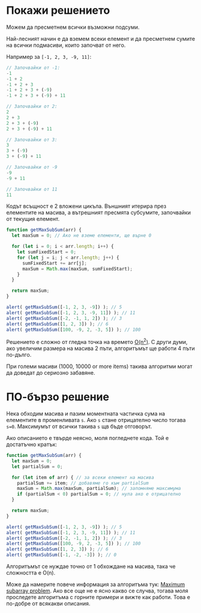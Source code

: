 # Покажи решението

Можем да пресметнем всички възможни подсуми.

Най-лесният начин е да вземем всеки елемент и да пресметнем сумите на всички подмасиви, които започват от него.

Например за `[-1, 2, 3, -9, 11]`:

```js no-beautify
// Започвайки от -1:
-1
-1 + 2
-1 + 2 + 3
-1 + 2 + 3 + (-9)
-1 + 2 + 3 + (-9) + 11

// Започвайки от 2:
2
2 + 3
2 + 3 + (-9)
2 + 3 + (-9) + 11

// Започвайки от 3:
3
3 + (-9)
3 + (-9) + 11

// Започвайки от -9
-9
-9 + 11

// Започвайки от 11
11
```

Кодът всъщност е 2  вложени цикъла. Външният итерира през елементите на масива, а вътрешният пресмята субсумите, започвайки от текущия елемент.

```js run
function getMaxSubSum(arr) {
  let maxSum = 0; // Ако не вземе елементи, ще върне 0

  for (let i = 0; i < arr.length; i++) {
    let sumFixedStart = 0;
    for (let j = i; j < arr.length; j++) {
      sumFixedStart += arr[j];
      maxSum = Math.max(maxSum, sumFixedStart);
    }
  }

  return maxSum;
}

alert( getMaxSubSum([-1, 2, 3, -9]) ); // 5
alert( getMaxSubSum([-1, 2, 3, -9, 11]) ); // 11
alert( getMaxSubSum([-2, -1, 1, 2]) ); // 3
alert( getMaxSubSum([1, 2, 3]) ); // 6
alert( getMaxSubSum([100, -9, 2, -3, 5]) ); // 100
```

Решението е сложно от гледна точка на времето [O(n<sup>2</sup>)](https://en.wikipedia.org/wiki/Big_O_notation). С други думи, ако увеличим размера на масива 2 пъти, алгоритъмът ще работи 4 пъти по-дълго.

При големи масиви (1000, 10000 or more items) такива алгоритми могат да доведат до сериозно забавяне.

# ПО-бързо решение

Нека обходим масива и пазим моментната частичка сума на елементите в променливата `s`. Ако `s` стане отрицателно число тогава `s=0`. Максимумът от всички такива `s` щв бъде отговорът.

Ако описанието е твърде неясно, моля погледнете кода. Той е достатъчно кратък:

```js run demo
function getMaxSubSum(arr) {
  let maxSum = 0;
  let partialSum = 0;

  for (let item of arr) { // за всеки елемент на масива
    partialSum += item; // добавяме го към partialSum
    maxSum = Math.max(maxSum, partialSum); // запомняме максимума
    if (partialSum < 0) partialSum = 0; // нула ако е отрицателно
  }

  return maxSum;
}

alert( getMaxSubSum([-1, 2, 3, -9]) ); // 5
alert( getMaxSubSum([-1, 2, 3, -9, 11]) ); // 11
alert( getMaxSubSum([-2, -1, 1, 2]) ); // 3
alert( getMaxSubSum([100, -9, 2, -3, 5]) ); // 100
alert( getMaxSubSum([1, 2, 3]) ); // 6
alert( getMaxSubSum([-1, -2, -3]) ); // 0
```

Алгоритъмът се нуждае точно от 1 обхождане на масива, така че сложността е O(n).

Може да намерите повече информация за алгоритъма тук: [Maximum subarray problem](http://en.wikipedia.org/wiki/Maximum_subarray_problem). Ако все още не е ясно какво се случва, тогава моля проследете алгоритъма с горните примери и вижте как работи. Това е по-добре от всякакви описания. 
